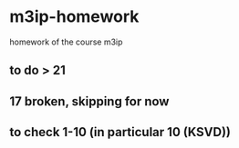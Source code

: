 # m3ip-homework
homework of the course m3ip

## to do > 21
## 17 broken, skipping for now

## to check 1-10 (in particular 10 (KSVD))